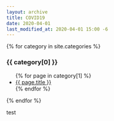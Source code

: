 ```yaml
---
layout: archive
title: COVID19
date: 2020-04-01
last_modified_at: 2020-04-01 15:00 -6
---
```


{% for category in site.categories %}
  <h3>{{ category[0] }}</h3>
  <ul>
    {% for page in category[1] %}
      <li><a href="{{ page.url }}">{{ page.title }}</a></li>
    {% endfor %}
  </ul>
{% endfor %}

test